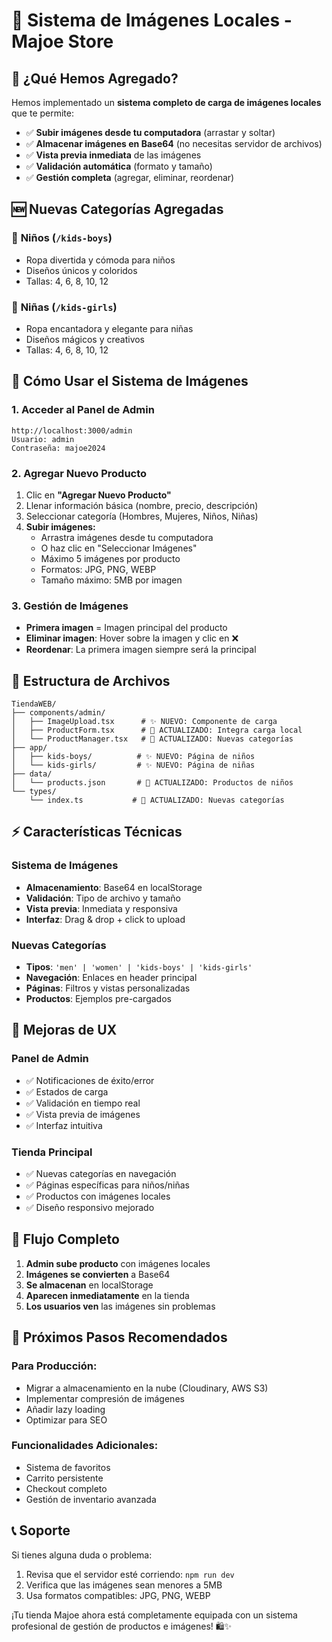 # 📸 Sistema de Imágenes Locales - Majoe Store

## 🎯 ¿Qué Hemos Agregado?

Hemos implementado un **sistema completo de carga de imágenes locales** que te permite:

- ✅ **Subir imágenes desde tu computadora** (arrastar y soltar)
- ✅ **Almacenar imágenes en Base64** (no necesitas servidor de archivos)
- ✅ **Vista previa inmediata** de las imágenes
- ✅ **Validación automática** (formato y tamaño)
- ✅ **Gestión completa** (agregar, eliminar, reordenar)

## 🆕 Nuevas Categorías Agregadas

### 👦 **Niños** (`/kids-boys`)
- Ropa divertida y cómoda para niños
- Diseños únicos y coloridos
- Tallas: 4, 6, 8, 10, 12

### 👧 **Niñas** (`/kids-girls`) 
- Ropa encantadora y elegante para niñas
- Diseños mágicos y creativos
- Tallas: 4, 6, 8, 10, 12

## 🔧 Cómo Usar el Sistema de Imágenes

### 1. **Acceder al Panel de Admin**
```
http://localhost:3000/admin
Usuario: admin
Contraseña: majoe2024
```

### 2. **Agregar Nuevo Producto**
1. Clic en **"Agregar Nuevo Producto"**
2. Llenar información básica (nombre, precio, descripción)
3. Seleccionar categoría (Hombres, Mujeres, Niños, Niñas)
4. **Subir imágenes:**
   - Arrastra imágenes desde tu computadora
   - O haz clic en "Seleccionar Imágenes"
   - Máximo 5 imágenes por producto
   - Formatos: JPG, PNG, WEBP
   - Tamaño máximo: 5MB por imagen

### 3. **Gestión de Imágenes**
- **Primera imagen** = Imagen principal del producto
- **Eliminar imagen**: Hover sobre la imagen y clic en ❌
- **Reordenar**: La primera imagen siempre será la principal

## 📁 Estructura de Archivos

```
TiendaWEB/
├── components/admin/
│   ├── ImageUpload.tsx      # ✨ NUEVO: Componente de carga
│   ├── ProductForm.tsx      # 🔄 ACTUALIZADO: Integra carga local
│   └── ProductManager.tsx   # 🔄 ACTUALIZADO: Nuevas categorías
├── app/
│   ├── kids-boys/          # ✨ NUEVO: Página de niños
│   └── kids-girls/         # ✨ NUEVO: Página de niñas
├── data/
│   └── products.json       # 🔄 ACTUALIZADO: Productos de niños
└── types/
    └── index.ts           # 🔄 ACTUALIZADO: Nuevas categorías
```

## ⚡ Características Técnicas

### **Sistema de Imágenes**
- **Almacenamiento**: Base64 en localStorage
- **Validación**: Tipo de archivo y tamaño
- **Vista previa**: Inmediata y responsiva
- **Interfaz**: Drag & drop + click to upload

### **Nuevas Categorías**
- **Tipos**: `'men' | 'women' | 'kids-boys' | 'kids-girls'`
- **Navegación**: Enlaces en header principal
- **Páginas**: Filtros y vistas personalizadas
- **Productos**: Ejemplos pre-cargados

## 🎨 Mejoras de UX

### **Panel de Admin**
- ✅ Notificaciones de éxito/error
- ✅ Estados de carga
- ✅ Validación en tiempo real
- ✅ Vista previa de imágenes
- ✅ Interfaz intuitiva

### **Tienda Principal**
- ✅ Nuevas categorías en navegación
- ✅ Páginas específicas para niños/niñas
- ✅ Productos con imágenes locales
- ✅ Diseño responsivo mejorado

## 🔄 Flujo Completo

1. **Admin sube producto** con imágenes locales
2. **Imágenes se convierten** a Base64
3. **Se almacenan** en localStorage
4. **Aparecen inmediatamente** en la tienda
5. **Los usuarios ven** las imágenes sin problemas

## 🚀 Próximos Pasos Recomendados

### **Para Producción:**
- Migrar a almacenamiento en la nube (Cloudinary, AWS S3)
- Implementar compresión de imágenes
- Añadir lazy loading
- Optimizar para SEO

### **Funcionalidades Adicionales:**
- Sistema de favoritos
- Carrito persistente
- Checkout completo
- Gestión de inventario avanzada

## 📞 Soporte

Si tienes alguna duda o problema:
1. Revisa que el servidor esté corriendo: `npm run dev`
2. Verifica que las imágenes sean menores a 5MB
3. Usa formatos compatibles: JPG, PNG, WEBP

¡Tu tienda Majoe ahora está completamente equipada con un sistema profesional de gestión de productos e imágenes! 🛍️✨
